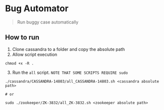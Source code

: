 # Bug Automator

> Run buggy case automatically

## How to run
1. Clone cassandra to a folder and copy the absolute path
2. Allow script execution
```
chmod +x -R .
```
3. Run the `all` script. `NOTE THAT SOME SCRIPTS REQUIRE sudo`
```
./cassandra/CASSANDRA-14803/all_CASSANDRA-14803.sh <cassandra absolute path>

# or

sudo ./zookeeper/ZK-3832/all_ZK-3832.sh <zookeeper absolute path>
```